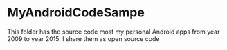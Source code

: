 # MyAndroidCodeSampe
This folder has the source code most my personal Android apps from year 2009 to year 2015. I share them as open source code
